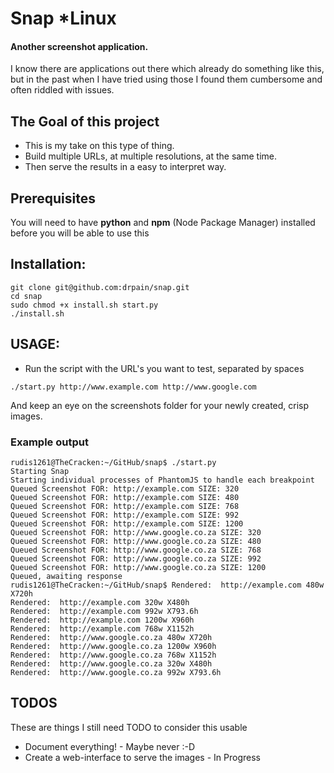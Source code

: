 # Snap *Linux

#### Another screenshot application. 

I know there are applications out there which already do something like this, but in the past when I have tried using those I found them cumbersome and often riddled with issues. 

## The Goal of this project
* This is my take on this type of thing. 
* Build multiple URLs, at multiple resolutions, at the same time. 
* Then serve the results in a easy to interpret way.

## Prerequisites
You will need to have **python** and **npm** (Node Package Manager) installed before you will be able to use this 

## Installation:
```shell
git clone git@github.com:drpain/snap.git
cd snap
sudo chmod +x install.sh start.py
./install.sh
```

## USAGE:
* Run the script with the URL's you want to test, separated by spaces

```shell
./start.py http://www.example.com http://www.google.com
```

And keep an eye on the screenshots folder for your newly created, crisp images.

### Example output
```shell
rudis1261@TheCracken:~/GitHub/snap$ ./start.py 
Starting Snap
Starting individual processes of PhantomJS to handle each breakpoint
Queued Screenshot FOR: http://example.com SIZE: 320
Queued Screenshot FOR: http://example.com SIZE: 480
Queued Screenshot FOR: http://example.com SIZE: 768
Queued Screenshot FOR: http://example.com SIZE: 992
Queued Screenshot FOR: http://example.com SIZE: 1200
Queued Screenshot FOR: http://www.google.co.za SIZE: 320
Queued Screenshot FOR: http://www.google.co.za SIZE: 480
Queued Screenshot FOR: http://www.google.co.za SIZE: 768
Queued Screenshot FOR: http://www.google.co.za SIZE: 992
Queued Screenshot FOR: http://www.google.co.za SIZE: 1200
Queued, awaiting response
rudis1261@TheCracken:~/GitHub/snap$ Rendered:  http://example.com 480w X720h
Rendered:  http://example.com 320w X480h
Rendered:  http://example.com 992w X793.6h
Rendered:  http://example.com 1200w X960h
Rendered:  http://example.com 768w X1152h
Rendered:  http://www.google.co.za 480w X720h
Rendered:  http://www.google.co.za 1200w X960h
Rendered:  http://www.google.co.za 768w X1152h
Rendered:  http://www.google.co.za 320w X480h
Rendered:  http://www.google.co.za 992w X793.6h
```

## TODOS
These are things I still need TODO to consider this usable

* Document everything! - Maybe never :-D
* Create a web-interface to serve the images - In Progress
